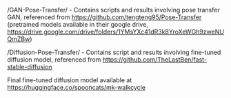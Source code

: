/GAN-Pose-Transfer/ - Contains scripts and results involving pose transfer GAN, referenced from https://github.com/tengteng95/Pose-Transfer
(pretrained models available in their google drive, https://drive.google.com/drive/folders/1YMsYXc41dR3k8YroXeWGh9zweNUQmZBw)

/Diffusion-Pose-Transfer/ - Contains script and results involving fine-tuned diffusion model, referenced from https://github.com/TheLastBen/fast-stable-diffusion

Final fine-tuned diffusion model available at https://huggingface.co/spooncats/mk-walkcycle

